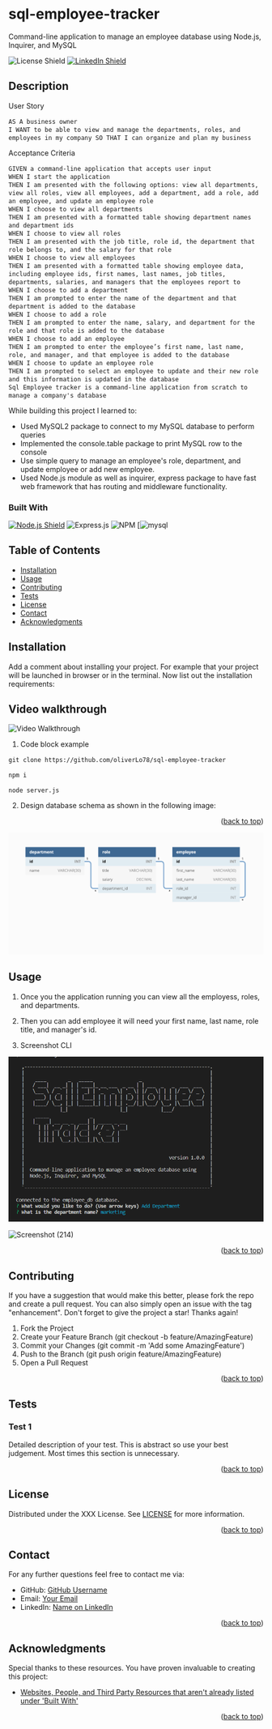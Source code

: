 # sql-employee-tracker
Command-line application to manage an employee database using Node.js, Inquirer, and MySQL
<p id="readme-top"></p>

<!-- Dont forget to add the license you used and link your linkedin -->
![License Shield](https://img.shields.io/badge/License-MIT-success?style=for-the-badge)
[![LinkedIn Shield](https://img.shields.io/badge/LinkedIn-555555?style=for-the-badge&logo=linkedin)](https://www.linkedin.com/in/oliver-lopez78/)


## Description

User Story
```
AS A business owner
I WANT to be able to view and manage the departments, roles, and employees in my company SO THAT I can organize and plan my business
```
Acceptance Criteria
```
GIVEN a command-line application that accepts user input
WHEN I start the application
THEN I am presented with the following options: view all departments, view all roles, view all employees, add a department, add a role, add an employee, and update an employee role
WHEN I choose to view all departments
THEN I am presented with a formatted table showing department names and department ids
WHEN I choose to view all roles
THEN I am presented with the job title, role id, the department that role belongs to, and the salary for that role
WHEN I choose to view all employees
THEN I am presented with a formatted table showing employee data, including employee ids, first names, last names, job titles, departments, salaries, and managers that the employees report to
WHEN I choose to add a department
THEN I am prompted to enter the name of the department and that department is added to the database
WHEN I choose to add a role
THEN I am prompted to enter the name, salary, and department for the role and that role is added to the database
WHEN I choose to add an employee
THEN I am prompted to enter the employee’s first name, last name, role, and manager, and that employee is added to the database
WHEN I choose to update an employee role
THEN I am prompted to select an employee to update and their new role and this information is updated in the database 
Sql Employee tracker is a command-line application from scratch to manage a company's database
```
While building this project I learned to:

- Used MySQL2 package to connect to my MySQL database to perform queries  
- Implemented the console.table package to print MySQL row to the console
- Use simple query to manage an employee's role, department, and update employee or add new employee. 
- Used Node.js module as well as inquirer, express package to have fast web framework that has routing and middleware functionality. 

<!-- This section is optional, checkout out Shields_Library.md for pregenerated shields -->
### Built With

[![Node.js Shield](https://img.shields.io/badge/Node.js-339933?&style=for-the-badge&logo=node.js&logoColor=white)](https://nodejs.org/en/)
![Express.js](https://img.shields.io/badge/express.js-%23404d59.svg?style=for-the-badge&logo=express&logoColor=%2361DAFB)
![NPM](https://img.shields.io/badge/NPM-%23000000.svg?style=for-the-badge&logo=npm&logoColor=white)
[![mysql	](https://img.shields.io/badge/MySQL-005C84?style=for-the-badge&logo=mysql&logoColor=white)
## Table of Contents
- [Installation](#installation)
- [Usage](#usage)
- [Contributing](#contributing)
- [Tests](#tests)
- [License](#license)
- [Contact](#contact)
- [Acknowledgments](#acknowledgments)

## Installation
Add a comment about installing your project. For example that your project will be launched in browser or in the terminal. Now list out the installation requirements: 

## Video walkthrough

![Video Walkthrough](https://drive.google.com/file/d/1HCs0shdaGDc1JnuJO1e_EpKZbSYlempA/view)

1. Code block example

```
git clone https://github.com/oliverLo78/sql-employee-tracker
```

```
npm i
```

```
node server.js
```

2. Design database schema as shown in the following image: 
<p align="right">(<a href="#readme-top">back to top</a>)</p>

![Screenshot example](/assets/12-sql-homework-demo-01.png)



## Usage
1. Once you the application running you can view all the employess, roles, and departments.

2. Then you can add employee it will need your first name, last name, role title, and manager's id.

3. Screenshot CLI

![CLI preview](/assets/Screenshot%20(213).png)

![Screenshot (214)](https://user-images.githubusercontent.com/109435666/220958366-1f3f2588-f557-4042-841f-2b62c25bf684.png)

<p align="right">(<a href="#readme-top">back to top</a>)</p>

## Contributing
If you have a suggestion that would make this better, please fork the repo and create a pull request. You can also simply open an issue with the tag "enhancement". Don't forget to give the project a star! Thanks again!

1. Fork the Project
2. Create your Feature Branch (git checkout -b feature/AmazingFeature)
3. Commit your Changes (git commit -m 'Add some AmazingFeature')
4. Push to the Branch (git push origin feature/AmazingFeature)
5. Open a Pull Request
<p align="right">(<a href="#readme-top">back to top</a>)</p>

## Tests

### Test 1
Detailed description of your test. This is abstract so use your best judgement. Most times this section is unnecessary.
<p align="right">(<a href="#readme-top">back to top</a>)</p>

## License

Distributed under the XXX License. See [LICENSE](./LICENSE) for more information.
<p align="right">(<a href="#readme-top">back to top</a>)</p>

## Contact

For any further questions feel free to contact me via:
- GitHub: [GitHub Username](#)
- Email: [Your Email](mailto:#)
- LinkedIn: [Name on LinkedIn](#)
<p align="right">(<a href="#readme-top">back to top</a>)</p>

## Acknowledgments

Special thanks to these resources. You have proven invaluable to creating this project:
- [Websites, People, and Third Party Resources that aren't already listed under 'Built With'](#)
<p align="right">(<a href="#readme-top">back to top</a>)</p>
